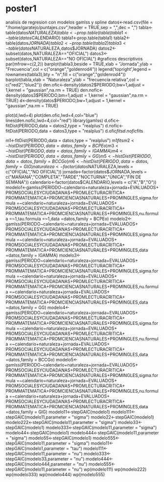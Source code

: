 # poster1
analisis de regresion con modelos gamlss y spline
datos<-read.csv(file = "/home/garatejo/puntajes.csv",header = TRUE,sep = ",",dec = ",")
tabla<-table(datos$NATURALEZA)
tabla<-prop.table(tabla)
tabla1<-table(datos$CALENDARIO)
tabla1<-prop.table(tabla1)
tabla2<-table(datos$JORNADA)
tabla2<-prop.table(tabla2)
tabla3<-table(datos$NATURALEZA,datos$JORNADA)
datos2<-subset(datos,NATURALEZA=="OFICIAL")
datos3<-subset(datos,NATURALEZA=="NO OFICIAL")
#graficos descriptivos
par(mfrow=c(2,2))
barplot(tabla3,beside = TRUE,xlab = "Jornada",ylab = "Frecuencia",col = c("orange","goldenrod4"))
legend('topright',legend = rownames(tabla3),bty = "n",fill = c("orange","goldenrod4"))
barplot(tabla,xlab = "Naturaleza",ylab = "frecuencia relativa",col = c("red2","blue2"))
den.ofic<-density(datos2$PERIODO,bw=1,adjust = 1,kernel = "gaussian",na.rm = TRUE)
den.nofic<-density(datos3$PERIODO,bm=1,adjust = 1,kernel = "gaussian",na.rm = TRUE)
d<-density(datos$PERIODO,bw=1,adjust = 1,kernel = "gaussian",na.rm = TRUE)

plot(d,lwd=4)
plot(den.ofic,lwd=4,col="blue")
lines(den.nofic,lwd=4,col="red")
library(gamlss)
d.ofic<-fitDist(PERIODO,data = datos2,type = "realplus")
d.nofic<-fitDist(PERIODO,data = datos3,type = "realplus")
d.ofic$fits
d.nofic$fits


m1<-fitDist(PERIODO,data = datos,type = "realplus")
m1$fits
m2<-histDist(PERIODO,data = datos,family = BCPEo)
m3<-histDist(PERIODO,data = datos,family = IGAMMA)
m4<-histDist(PERIODO,data = datos,family = GG)
m5<-histDist(PERIODO,data = datos,family = BCCGo)
m6<-histDist(PERIODO,data = datos,family = GIG)
naturaleza<-factor(datos$NATURALEZA,levels = c("OFICIAL","NO OFICIAL"))
jornada<-factor(datos$JORNADA,levels = c("MAÑANA","COMPLETA","TARDE","NOCTURNA","ÚNICA","FIN DE SEMANA"))
calendario<-factor(datos$CALENDARIO,levels = c("A","B","O"))
modelo1<-gamlss(PERIODO~calendario+naturaleza+jornada+EVALUADOS+
                  PROMSOCIALESYCIUDADANAS+PROMLECTURACRITICA+
                  PROMMATEMATICA+PROMCIENCIASNATURALES+PROMINGLES,sigma.formula =~calendario+naturaleza+jornada+EVALUADOS+
                  PROMSOCIALESYCIUDADANAS+PROMLECTURACRITICA+
                  PROMMATEMATICA+PROMCIENCIASNATURALES+PROMINGLES,nu.formula =~1,tau.formula =~1,data =datos,family = BCPEo)
modelo2<-gamlss(PERIODO~calendario+naturaleza+jornada+EVALUADOS+
                  PROMSOCIALESYCIUDADANAS+PROMLECTURACRITICA+
                  PROMMATEMATICA+PROMCIENCIASNATURALES+PROMINGLES,sigma.formula =~calendario+naturaleza+jornada+EVALUADOS+
                  PROMSOCIALESYCIUDADANAS+PROMLECTURACRITICA+
                  PROMMATEMATICA+PROMCIENCIASNATURALES+PROMINGLES,data =datos,family = IGAMMA)
modelo3<-gamlss(PERIODO~calendario+naturaleza+jornada+EVALUADOS+
                  PROMSOCIALESYCIUDADANAS+PROMLECTURACRITICA+
                  PROMMATEMATICA+PROMCIENCIASNATURALES+PROMINGLES,sigma.formula =~calendario+naturaleza+jornada+EVALUADOS+
                  PROMSOCIALESYCIUDADANAS+PROMLECTURACRITICA+
                  PROMMATEMATICA+PROMCIENCIASNATURALES+PROMINGLES,nu.formula =~calendario+naturaleza+jornada+EVALUADOS+
                  PROMSOCIALESYCIUDADANAS+PROMLECTURACRITICA+
                  PROMMATEMATICA+PROMCIENCIASNATURALES+PROMINGLES,data =datos,family = GG)
modelo4<-gamlss(PERIODO~calendario+naturaleza+jornada+EVALUADOS+
                  PROMSOCIALESYCIUDADANAS+PROMLECTURACRITICA+
                  PROMMATEMATICA+PROMCIENCIASNATURALES+PROMINGLES,sigma.formula =~calendario+naturaleza+jornada+EVALUADOS+
                  PROMSOCIALESYCIUDADANAS+PROMLECTURACRITICA+
                  PROMMATEMATICA+PROMCIENCIASNATURALES+PROMINGLES,nu.formula =~calendario+naturaleza+jornada+EVALUADOS+
                  PROMSOCIALESYCIUDADANAS+PROMLECTURACRITICA+
                  PROMMATEMATICA+PROMCIENCIASNATURALES+PROMINGLES,data =datos,family = BCCGo)
modelo5<-gamlss(PERIODO~calendario+naturaleza+jornada+EVALUADOS+
                  PROMSOCIALESYCIUDADANAS+PROMLECTURACRITICA+
                  PROMMATEMATICA+PROMCIENCIASNATURALES+PROMINGLES,sigma.formula =~calendario+naturaleza+jornada+EVALUADOS+
                  PROMSOCIALESYCIUDADANAS+PROMLECTURACRITICA+
                  PROMMATEMATICA+PROMCIENCIASNATURALES+PROMINGLES,nu.formula =~calendario+naturaleza+jornada+EVALUADOS+
                  PROMSOCIALESYCIUDADANAS+PROMLECTURACRITICA+
                  PROMMATEMATICA+PROMCIENCIASNATURALES+PROMINGLES,data =datos,family = GIG)
modelo11<-stepGAIC(modelo1)
modelo111<-stepGAIC(modelo11,parameter = "sigma")
modelo22<-stepGAIC(modelo1)
modelo222<-stepGAIC(modelo11,parameter = "sigma")
modelo33<-stepGAIC(modelo1)
modelo333<-stepGAIC(modelo11,parameter = "sigma")
modelo44<-stepGAIC(modelo1)
modelo444<-stepGAIC(modelo11,parameter = "sigma")
modelo55<-stepGAIC(modelo1)
modelo555<-stepGAIC(modelo11,parameter = "sigma")
modelo11<-stepGAIC(modelo1,parameter = "tau")
modelo111<-stepGAIC(modelo11,parameter = "nu")
modelo333<-stepGAIC(modelo33,parameter = "nu")
modelo444<-stepGAIC(modelo444,parameter = "nu")
modelo555<-stepGAIC(modelo11,parameter = "nu")
wp(modelo111)
wp(modelo222)
wp(modelo333)
wp(modelo444)
wp(modelo555)